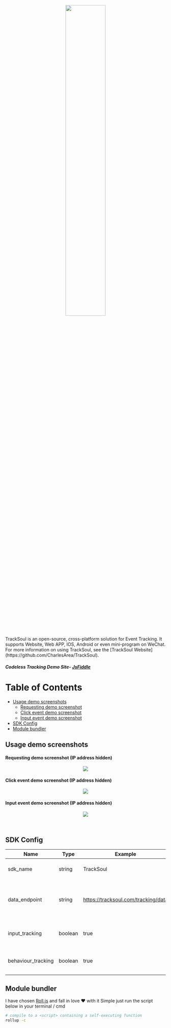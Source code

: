 <p align="center">
  <a href="https://github.com/CharlesArea/TrackSoul//">
    <img width=50% style="padding-top:0px" src="https://i.ibb.co/NVvS3Mk/logo-transparent-1.png">
  </a>
</p>
<br>
TrackSoul is an open-source, cross-platform solution for Event Tracking. It supports Website, Web APP, IOS, Android or even mini-program on WeChat. For more information on using TrackSoul, see the [TrackSoul Website](https://github.com/CharlesArea/TrackSoul).

##### Codeless Tracking Demo Site- [JsFiddle](https://jsfiddle.net/beatyoup/0dga8L52/7/)

# Table of Contents

* [Usage demo screenshots](#Usage-demo-screenshots)
	* [Requesting demo screenshot](#Requesting-demo-screenshot-IP-address-hidden)
	* [Click event demo screenshot](#Click-event-demo-screenshot-IP-address-hidden)
	* [Input event demo screenshot](#Input-event-demo-screenshot-IP-address-hidden)
* [SDK Config](#SDK-Config)
* [Module bundler](#Module-bundler)


## Usage demo screenshots
#### Requesting demo screenshot (IP address hidden)
<p align="center">
  <a href="https://jsfiddle.net/beatyoup/0dga8L52/7/">
    <img style="padding-top:0px" src="https://i.ibb.co/vJdJJQh/Screenshot-2020-06-29-at-2-15-31-PM.png">
  </a>
</p>

#### Click event demo screenshot (IP address hidden)
<p align="center">
  <a href="https://jsfiddle.net/beatyoup/0dga8L52/7/">
    <img style="padding-top:0px" src="https://i.ibb.co/94wr1PS/Screenshot-2020-06-29-at-2-17-53-PM.png">
  </a>
</p>

#### Input event demo screenshot (IP address hidden)
<p align="center">
  <a href="https://jsfiddle.net/beatyoup/0dga8L52/7/">
    <img style="padding-top:0px" src="https://i.ibb.co/Kyp35bB/Screenshot-2020-06-29-at-2-19-16-PM.png">
  </a>
</p>
<br>

## SDK Config
| Name | Type | Example | Description|
|--|--|--|--|
| sdk_name | string | TrackSoul | Our Javascript SDK name |
| data_endpoint | string | https://tracksoul.com/tracking/data | Set the endpoint where the tracking data send to |
| input_tracking | boolean | true | Enable / Disable tracking input data |
| behaviour_tracking | boolean | true | Enable / Disable tracking click data |

## Module bundler
I have chosen [Roll.js](https://github.com/rollup/rollup) and fall in love ♥ with it
Simple just run the script below in your terminal / cmd
```bash
# compile to a <script> containing a self-executing function
rollup -c
```
